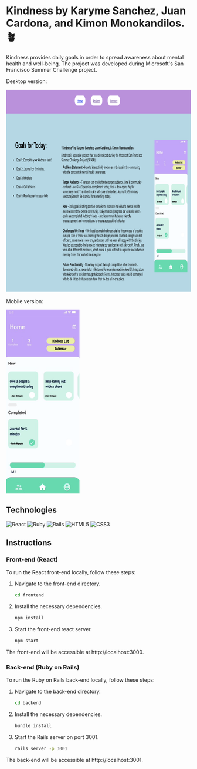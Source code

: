 # Kindness by Karyme Sanchez, Juan Cardona, and Kimon Monokandilos. 🪴 

Kindness provides daily goals in order to spread awareness about mental health and well-being. The project was developed during Microsoft's San Francisco Summer Challenge project.

Desktop version:

<img src="./public/desktopver.png" alt="picture of desktop version of our app" height="550px" width="900px" />

Mobile version:

<img src="./public/mobilever.png" alt="picture of mobile version of our app" height="500px" width="200px" />

## Technologies

![React](https://img.shields.io/badge/React-61DAFB?style=flat&logo=react&logoColor=white)
![Ruby](https://img.shields.io/badge/Ruby-CC342D?style=flat&logo=ruby&logoColor=white)
![Rails](https://img.shields.io/badge/Rails-CC0000?style=flat&logo=rails&logoColor=white)
![HTML5](https://img.shields.io/badge/HTML5-E34F26?style=flat&logo=html5&logoColor=white)
![CSS3](https://img.shields.io/badge/CSS3-1572B6?style=flat&logo=css3&logoColor=white)

## Instructions

### Front-end (React)
To run the React front-end locally, follow these steps:

1. Navigate to the front-end directory.
   ```bash
   cd frontend

2. Install the necessary dependencies.
   ```bash
   npm install 

3. Start the front-end react server.
   ```bash
   npm start

The front-end will be accessible at http://localhost:3000.

### Back-end (Ruby on Rails)
To run the Ruby on Rails back-end locally, follow these steps:

1. Navigate to the back-end directory.
   ```bash
   cd backend

2. Install the necessary dependencies.
   ```bash
   bundle install 

3. Start the Rails server on port 3001.
   ```bash
   rails server -p 3001

The back-end will be accessible at http://localhost:3001.
